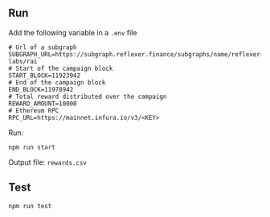 ## Run

Add the following variable in a `.env` file

```
# Url of a subgraph
SUBGRAPH_URL=https://subgraph.reflexer.finance/subgraphs/name/reflexer-labs/rai
# Start of the campaign block
START_BLOCK=11923942
# End of the campaign block
END_BLOCK=11978942
# Total reward distributed over the campaign
REWARD_AMOUNT=10000
# Ethereum RPC
RPC_URL=https://mainnet.infura.io/v3/<KEY>
```

Run:

```
npm run start
```

Output file: `rewards.csv`

## Test

```
npm run test
```
